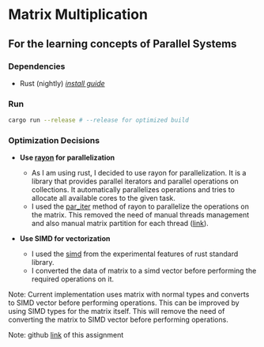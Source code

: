 # Matrix Multiplication

## For the learning concepts of Parallel Systems

### Dependencies

- Rust (nightly) _[install guide](https://www.rust-lang.org/tools/install)_

### Run

```bash
cargo run --release # --release for optimized build
```

### Optimization Decisions

- **Use [rayon](https://docs.rs/rayon/latest/rayon/) for parallelization**
  - As I am using rust, I decided to use rayon for parallelization. It is a library that provides parallel iterators and parallel operations on collections. It automatically parallelizes operations and tries to allocate all available cores to the given task.
  - I used the [par_iter](https://docs.rs/rayon/latest/rayon/iter/trait.IntoParallelRefIterator.html#tymethod.par_iter) method of rayon to parallelize the operations on the matrix. This removed the need of manual threads management and also manual matrix partition for each thread ([link](https://github.com/rayon-rs/rayon/blob/master/FAQ.md)).

- **Use SIMD for vectorization**
  - I used the [simd](https://doc.rust-lang.org/stable/std/simd/) from the experimental features of rust standard library.
  - I converted the data of matrix to a simd vector before performing the required operations on it.

Note: Current implementation uses matrix with normal types and converts to SIMD vector before performing operations. This can be improved by using SIMD types for the matrix itself. This will remove the need of converting the matrix to SIMD vector before performing operations.

Note: github [link](https://github.com/eelfire/matrix-multiplication) of this assignment
